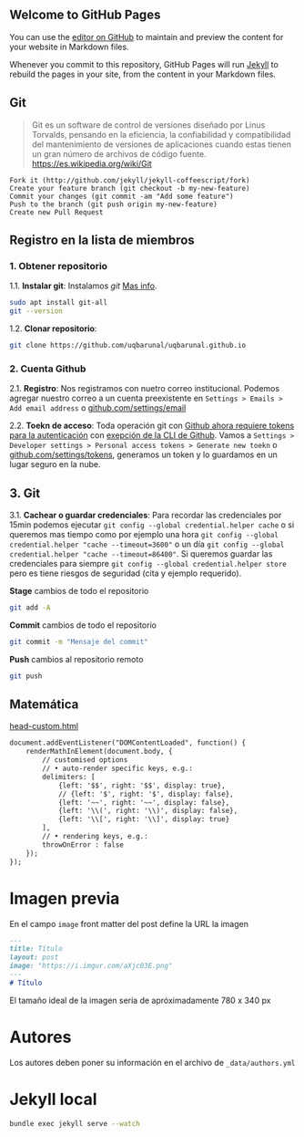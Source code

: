 ## Welcome to GitHub Pages

You can use the [editor on GitHub](https://github.com/uqbarunal/uqbarunal.github.io/edit/main/README.md) to maintain and preview the content for your website in Markdown files.

Whenever you commit to this repository, GitHub Pages will run [Jekyll](https://jekyllrb.com/) to rebuild the pages in your site, from the content in your Markdown files.

## Git
> Git es un software de control de versiones diseñado por Linus Torvalds, pensando en la eficiencia, la confiabilidad y compatibilidad del mantenimiento de versiones de aplicaciones cuando estas tienen un gran número de archivos de código fuente. 
https://es.wikipedia.org/wiki/Git


    Fork it (http://github.com/jekyll/jekyll-coffeescript/fork)
    Create your feature branch (git checkout -b my-new-feature)
    Commit your changes (git commit -am "Add some feature")
    Push to the branch (git push origin my-new-feature)
    Create new Pull Request


## Registro en la lista de miembros

### 1. Obtener repositorio
1.1. **Instalar git**: Instalamos *git*  [Mas info](https://git-scm.com/book/en/v2/Getting-Started-Installing-Git).
```bash
sudo apt install git-all
git --version
```
1.2. **Clonar repositorio**:
```bash
git clone https://github.com/uqbarunal/uqbarunal.github.io
```

### 2. Cuenta Github 

2.1. **Registro**: Nos registramos con nuetro correo institucional. Podemos agregar nuestro correo a un cuenta preexistente en `Settings > Emails > Add email address` o [github.com/settings/email](https://github.com/settings/emails)

2.2. **Toekn de acceso**: Toda operación git con [Github ahora requiere tokens para la autenticación](https://github.blog/2020-12-15-token-authentication-requirements-for-git-operations/) con [exepción de la CLI de Github](https://cli.github.com/manual/gh_auth_login). Vamos a `Settings > Developer settings > Personal access tokens > Generate new toekn` o [github.com/settings/tokens](https://github.com/settings/tokens), generamos un token y lo guardamos en un lugar seguro en la nube.


## 3. Git

3.1. **Cachear o guardar credenciales**: Para recordar las credenciales por 15min podemos ejecutar `git config --global credential.helper cache` o si queremos mas tiempo como por ejemplo una hora `git config --global credential.helper "cache --timeout=3600"` o un día `git config --global credential.helper "cache --timeout=86400"`. Si queremos guardar las credenciales para siempre `git config --global credential.helper store` pero es tiene riesgos de seguridad (cita y ejemplo requerido).


**Stage** cambios de todo el repositorio
```bash
git add -A
```

**Commit** cambios de todo el repositorio
```bash
git commit -m "Mensaje del commit"
```

**Push** cambios al repositorio remoto
```bash
git push
```

## Matemática
[head-custom.html](/_includes/head-custom.html)
```html
document.addEventListener("DOMContentLoaded", function() {
    renderMathInElement(document.body, {
        // customised options
        // • auto-render specific keys, e.g.:
        delimiters: [
            {left: '$$', right: '$$', display: true},
            // {left: '$', right: '$', display: false},
            {left: '~~', right: '~~', display: false},
            {left: '\\(', right: '\\)', display: false},
            {left: '\\[', right: '\\]', display: true}
        ],
        // • rendering keys, e.g.:
        throwOnError : false
    });
});
```

# Imagen previa
En el campo `image` front matter del post define la URL la imagen
```md
---
title: Título
layout: post
image: "https://i.imgur.com/aXjc03E.png"
---
# Título
```
El tamaño ideal de la imagen sería de apróximadamente 780 x 340 px

# Autores

Los autores deben poner su información en el archivo de `_data/authors.yml`

# Jekyll local
```bash
bundle exec jekyll serve --watch
```